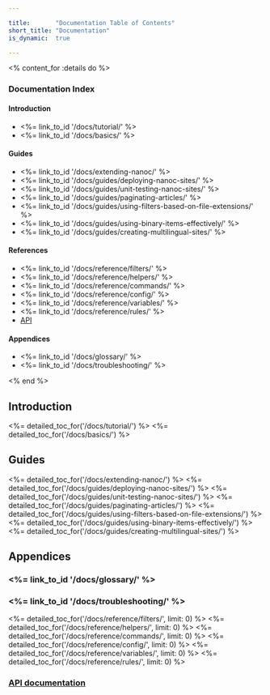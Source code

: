 ```yaml
---

title:       "Documentation Table of Contents"
short_title: "Documentation"
is_dynamic:  true

---
```


<% content_for :details do %>
	<h3>Documentation Index</h3>
	<h4>Introduction</h4>
	<ul>
		<li><%= link_to_id '/docs/tutorial/' %></li>
		<li><%= link_to_id '/docs/basics/' %></li>
	</ul>
	<h4>Guides</h4>
	<ul>
		<li><%= link_to_id '/docs/extending-nanoc/' %></li>
		<li><%= link_to_id '/docs/guides/deploying-nanoc-sites/' %></li>
		<li><%= link_to_id '/docs/guides/unit-testing-nanoc-sites/' %></li>
		<li><%= link_to_id '/docs/guides/paginating-articles/' %></li>
		<li><%= link_to_id '/docs/guides/using-filters-based-on-file-extensions/' %></li>
		<li><%= link_to_id '/docs/guides/using-binary-items-effectively/' %></li>
		<li><%= link_to_id '/docs/guides/creating-multilingual-sites/' %></li>
	</ul>
	<h4>References</h4>
	<ul>
		<li><%= link_to_id '/docs/reference/filters/' %></li>
		<li><%= link_to_id '/docs/reference/helpers/' %></li>
		<li><%= link_to_id '/docs/reference/commands/' %></li>
		<li><%= link_to_id '/docs/reference/config/' %></li>
		<li><%= link_to_id '/docs/reference/variables/' %></li>
		<li><%= link_to_id '/docs/reference/rules/' %></li>
		<li><a href="/docs/api/">API</a></li>
	</ul>
	<h4>Appendices</h4>
	<ul>
		<li><%= link_to_id '/docs/glossary/' %></li>
		<li><%= link_to_id '/docs/troubleshooting/' %></li>
	</ul>
<% end %>

Introduction
------------

<%= detailed_toc_for('/docs/tutorial/') %>
<%= detailed_toc_for('/docs/basics/') %>

Guides
------

<%= detailed_toc_for('/docs/extending-nanoc/') %>
<%= detailed_toc_for('/docs/guides/deploying-nanoc-sites/') %>
<%= detailed_toc_for('/docs/guides/unit-testing-nanoc-sites/') %>
<%= detailed_toc_for('/docs/guides/paginating-articles/') %>
<%= detailed_toc_for('/docs/guides/using-filters-based-on-file-extensions/') %>
<%= detailed_toc_for('/docs/guides/using-binary-items-effectively/') %>
<%= detailed_toc_for('/docs/guides/creating-multilingual-sites/') %>

Appendices
----------

<h3><%= link_to_id '/docs/glossary/' %></h3>

<h3><%= link_to_id '/docs/troubleshooting/' %></h3>

<%= detailed_toc_for('/docs/reference/filters/',   limit: 0) %>
<%= detailed_toc_for('/docs/reference/helpers/',   limit: 0) %>
<%= detailed_toc_for('/docs/reference/commands/',  limit: 0) %>
<%= detailed_toc_for('/docs/reference/config/',    limit: 0) %>
<%= detailed_toc_for('/docs/reference/variables/', limit: 0) %>
<%= detailed_toc_for('/docs/reference/rules/',     limit: 0) %>

<h3><a href="/docs/api/">API documentation</a></h3>
